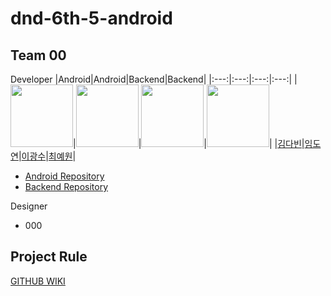 # dnd-6th-5-android

## Team 00
Developer
|Android|Android|Backend|Backend|
|:---:|:---:|:---:|:---:|
|<img src="https://user-images.githubusercontent.com/64943924/150619885-7fa600c9-67a6-434c-93ec-5865933d930c.png" width=100>|<img src="https://user-images.githubusercontent.com/64943924/150619859-8b5f6706-3627-4b7c-a1b8-7b06a633af64.png" width=100>|<img src="https://user-images.githubusercontent.com/64943924/150619910-fdeb1096-d28c-4a74-9cc1-67b62999d6d2.png" width=100>|<img src="https://user-images.githubusercontent.com/64943924/150619892-0ead3b52-dd12-44da-acfd-732967a89c66.png" width=100>|
|[김다빈](https://github.com/dabinKim-0318)|[임도연](https://github.com/dddooo9)|[이광수](https://github.com/Lks9172)|[최예원](https://github.com/julia-ing)|

- [Android Repository](https://github.com/dnd-side-project/dnd-6th-5-android)
- [Backend Repository](https://github.com/dnd-side-project/dnd-6th-5-backend)


Designer
- 000

## Project Rule
[GITHUB WIKI](https://github.com/dnd-side-project/dnd-6th-5-android/wiki)
